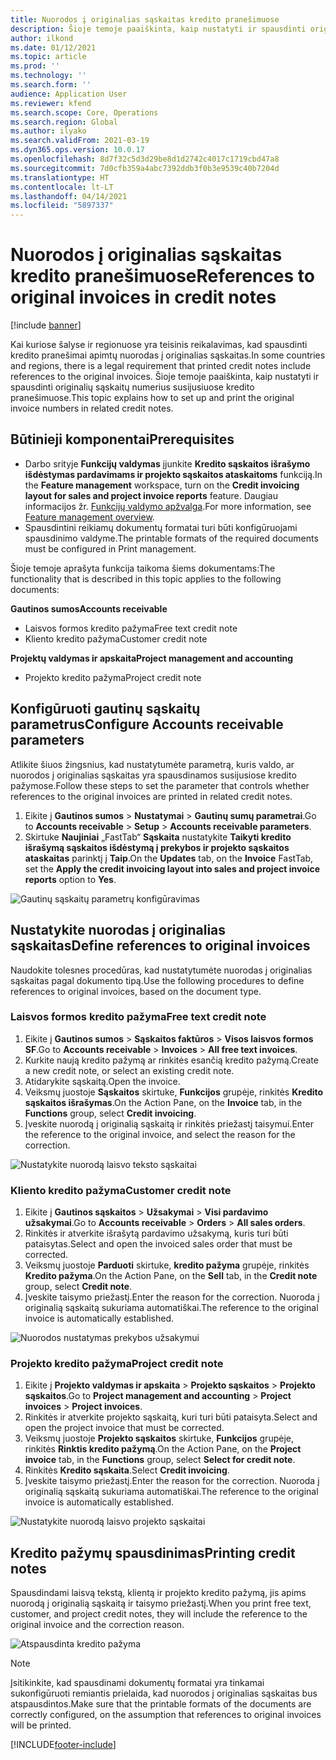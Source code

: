 ```yaml
---
title: Nuorodos į originalias sąskaitas kredito pranešimuose
description: Šioje temoje paaiškinta, kaip nustatyti ir spausdinti originalių sąskaitų numerius susijusiuose kredito pranešimuose.
author: ilkond
ms.date: 01/12/2021
ms.topic: article
ms.prod: ''
ms.technology: ''
ms.search.form: ''
audience: Application User
ms.reviewer: kfend
ms.search.scope: Core, Operations
ms.search.region: Global
ms.author: ilyako
ms.search.validFrom: 2021-03-19
ms.dyn365.ops.version: 10.0.17
ms.openlocfilehash: 8d7f32c5d3d29be8d1d2742c4017c1719cbd47a8
ms.sourcegitcommit: 7d0cfb359a4abc7392ddb3f0b3e9539c40b7204d
ms.translationtype: HT
ms.contentlocale: lt-LT
ms.lasthandoff: 04/14/2021
ms.locfileid: "5897337"
---
```

# <a name="references-to-original-invoices-in-credit-notes"></a><span data-ttu-id="a5ce7-103">Nuorodos į originalias sąskaitas kredito pranešimuose</span><span class="sxs-lookup"><span data-stu-id="a5ce7-103">References to original invoices in credit notes</span></span>

[!include [banner](../includes/banner.md)]


<span data-ttu-id="a5ce7-104">Kai kuriose šalyse ir regionuose yra teisinis reikalavimas, kad spausdinti kredito pranešimai apimtų nuorodas į originalias sąskaitas.</span><span class="sxs-lookup"><span data-stu-id="a5ce7-104">In some countries and regions, there is a legal requirement that printed credit notes include references to the original invoices.</span></span> <span data-ttu-id="a5ce7-105">Šioje temoje paaiškinta, kaip nustatyti ir spausdinti originalių sąskaitų numerius susijusiuose kredito pranešimuose.</span><span class="sxs-lookup"><span data-stu-id="a5ce7-105">This topic explains how to set up and print the original invoice numbers in related credit notes.</span></span>

## <a name="prerequisites"></a><span data-ttu-id="a5ce7-106">Būtinieji komponentai</span><span class="sxs-lookup"><span data-stu-id="a5ce7-106">Prerequisites</span></span>

- <span data-ttu-id="a5ce7-107">Darbo srityje **Funkcijų valdymas** įjunkite **Kredito sąskaitos išrašymo išdėstymas pardavimams ir projekto sąskaitos ataskaitoms** funkciją.</span><span class="sxs-lookup"><span data-stu-id="a5ce7-107">In the **Feature management** workspace, turn on the **Credit invoicing layout for sales and project invoice reports** feature.</span></span> <span data-ttu-id="a5ce7-108">Daugiau informacijos žr. [Funkcijų valdymo apžvalga](../../fin-ops-core/fin-ops/get-started/feature-management/feature-management-overview.md).</span><span class="sxs-lookup"><span data-stu-id="a5ce7-108">For more information, see [Feature management overview](../../fin-ops-core/fin-ops/get-started/feature-management/feature-management-overview.md).</span></span>
- <span data-ttu-id="a5ce7-109">Spausdintini reikiamų dokumentų formatai turi būti konfigūruojami spausdinimo valdyme.</span><span class="sxs-lookup"><span data-stu-id="a5ce7-109">The printable formats of the required documents must be configured in Print management.</span></span>

<span data-ttu-id="a5ce7-110">Šioje temoje aprašyta funkcija taikoma šiems dokumentams:</span><span class="sxs-lookup"><span data-stu-id="a5ce7-110">The functionality that is described in this topic applies to the following documents:</span></span>

<span data-ttu-id="a5ce7-111">**Gautinos sumos**</span><span class="sxs-lookup"><span data-stu-id="a5ce7-111">**Accounts receivable**</span></span>

- <span data-ttu-id="a5ce7-112">Laisvos formos kredito pažyma</span><span class="sxs-lookup"><span data-stu-id="a5ce7-112">Free text credit note</span></span>
- <span data-ttu-id="a5ce7-113">Kliento kredito pažyma</span><span class="sxs-lookup"><span data-stu-id="a5ce7-113">Customer credit note</span></span>

<span data-ttu-id="a5ce7-114">**Projektų valdymas ir apskaita**</span><span class="sxs-lookup"><span data-stu-id="a5ce7-114">**Project management and accounting**</span></span>

- <span data-ttu-id="a5ce7-115">Projekto kredito pažyma</span><span class="sxs-lookup"><span data-stu-id="a5ce7-115">Project credit note</span></span>

## <a name="configure-accounts-receivable-parameters"></a><span data-ttu-id="a5ce7-116">Konfigūruoti gautinų sąskaitų parametrus</span><span class="sxs-lookup"><span data-stu-id="a5ce7-116">Configure Accounts receivable parameters</span></span>

<span data-ttu-id="a5ce7-117">Atlikite šiuos žingsnius, kad nustatytumėte parametrą, kuris valdo, ar nuorodos į originalias sąskaitas yra spausdinamos susijusiose kredito pažymose.</span><span class="sxs-lookup"><span data-stu-id="a5ce7-117">Follow these steps to set the parameter that controls whether references to the original invoices are printed in related credit notes.</span></span>

1. <span data-ttu-id="a5ce7-118">Eikite į **Gautinos sumos** \> **Nustatymai** \> **Gautinų sumų parametrai**.</span><span class="sxs-lookup"><span data-stu-id="a5ce7-118">Go to **Accounts receivable** \> **Setup** \> **Accounts receivable parameters**.</span></span>
2. <span data-ttu-id="a5ce7-119">Skirtuke **Naujiniai** „FastTab“ **Sąskaita** nustatykite **Taikyti kredito išrašymą sąskaitos išdėstymą į prekybos ir projekto sąskaitos ataskaitas** parinktį į **Taip**.</span><span class="sxs-lookup"><span data-stu-id="a5ce7-119">On the **Updates** tab, on the **Invoice** FastTab, set the **Apply the credit invoicing layout into sales and project invoice reports** option to **Yes**.</span></span>

![Gautinų sąskaitų parametrų konfigūravimas](media/original-invoice-number-in-credit-note.jpg)

## <a name="define-references-to-original-invoices"></a><span data-ttu-id="a5ce7-121">Nustatykite nuorodas į originalias sąskaitas</span><span class="sxs-lookup"><span data-stu-id="a5ce7-121">Define references to original invoices</span></span>

<span data-ttu-id="a5ce7-122">Naudokite tolesnes procedūras, kad nustatytumėte nuorodas į originalias sąskaitas pagal dokumento tipą.</span><span class="sxs-lookup"><span data-stu-id="a5ce7-122">Use the following procedures to define references to original invoices, based on the document type.</span></span>

### <a name="free-text-credit-note"></a><span data-ttu-id="a5ce7-123">Laisvos formos kredito pažyma</span><span class="sxs-lookup"><span data-stu-id="a5ce7-123">Free text credit note</span></span>

1. <span data-ttu-id="a5ce7-124">Eikite į **Gautinos sumos** \> **Sąskaitos faktūros** \> **Visos laisvos formos SF**.</span><span class="sxs-lookup"><span data-stu-id="a5ce7-124">Go to **Accounts receivable** \> **Invoices** \> **All free text invoices**.</span></span>
2. <span data-ttu-id="a5ce7-125">Kurkite naują kredito pažymą ar rinkitės esančią kredito pažymą.</span><span class="sxs-lookup"><span data-stu-id="a5ce7-125">Create a new credit note, or select an existing credit note.</span></span>
3. <span data-ttu-id="a5ce7-126">Atidarykite sąskaitą.</span><span class="sxs-lookup"><span data-stu-id="a5ce7-126">Open the invoice.</span></span>
4. <span data-ttu-id="a5ce7-127">Veiksmų juostoje **Sąskaitos** skirtuke, **Funkcijos** grupėje, rinkitės **Kredito sąskaitos išrašymas**.</span><span class="sxs-lookup"><span data-stu-id="a5ce7-127">On the Action Pane, on the **Invoice** tab, in the **Functions** group, select **Credit invoicing**.</span></span>
5. <span data-ttu-id="a5ce7-128">Įveskite nuorodą į originalią sąskaitą ir rinkitės priežastį taisymui.</span><span class="sxs-lookup"><span data-stu-id="a5ce7-128">Enter the reference to the original invoice, and select the reason for the correction.</span></span>

![Nustatykite nuorodą laisvo teksto sąskaitai](media/reference-original-invoice-FTI.jpg)

### <a name="customer-credit-note"></a><span data-ttu-id="a5ce7-130">Kliento kredito pažyma</span><span class="sxs-lookup"><span data-stu-id="a5ce7-130">Customer credit note</span></span>

1. <span data-ttu-id="a5ce7-131">Eikite į **Gautinos sąskaitos** \> **Užsakymai** \> **Visi pardavimo užsakymai**.</span><span class="sxs-lookup"><span data-stu-id="a5ce7-131">Go to **Accounts receivable** \> **Orders** \> **All sales orders**.</span></span>
2. <span data-ttu-id="a5ce7-132">Rinkitės ir atverkite išrašytą pardavimo užsakymą, kuris turi būti pataisytas.</span><span class="sxs-lookup"><span data-stu-id="a5ce7-132">Select and open the invoiced sales order that must be corrected.</span></span>
3. <span data-ttu-id="a5ce7-133">Veiksmų juostoje **Parduoti** skirtuke, **kredito pažyma** grupėje, rinkitės **Kredito pažyma**.</span><span class="sxs-lookup"><span data-stu-id="a5ce7-133">On the Action Pane, on the **Sell** tab, in the **Credit note** group, select **Credit note**.</span></span>
4. <span data-ttu-id="a5ce7-134">Įveskite taisymo priežastį.</span><span class="sxs-lookup"><span data-stu-id="a5ce7-134">Enter the reason for the correction.</span></span> <span data-ttu-id="a5ce7-135">Nuoroda į originalią sąskaitą sukuriama automatiškai.</span><span class="sxs-lookup"><span data-stu-id="a5ce7-135">The reference to the original invoice is automatically established.</span></span>

![Nuorodos nustatymas prekybos užsakymui](media/reference-original-invoice-SO.jpg)

### <a name="project-credit-note"></a><span data-ttu-id="a5ce7-137">Projekto kredito pažyma</span><span class="sxs-lookup"><span data-stu-id="a5ce7-137">Project credit note</span></span>

1. <span data-ttu-id="a5ce7-138">Eikite į **Projekto valdymas ir apskaita** \> **Projekto sąskaitos** \> **Projekto sąskaitos**.</span><span class="sxs-lookup"><span data-stu-id="a5ce7-138">Go to **Project management and accounting** \> **Project invoices** \> **Project invoices**.</span></span>
2. <span data-ttu-id="a5ce7-139">Rinkitės ir atverkite projekto sąskaitą, kuri turi būti pataisyta.</span><span class="sxs-lookup"><span data-stu-id="a5ce7-139">Select and open the project invoice that must be corrected.</span></span>
3. <span data-ttu-id="a5ce7-140">Veiksmų juostoje **Projekto sąskaitos** skirtuke, **Funkcijos** grupėje, rinkitės **Rinktis kredito pažymą**.</span><span class="sxs-lookup"><span data-stu-id="a5ce7-140">On the Action Pane, on the **Project invoice** tab, in the **Functions** group, select **Select for credit note**.</span></span>
4. <span data-ttu-id="a5ce7-141">Rinkitės **Kredito sąskaita**.</span><span class="sxs-lookup"><span data-stu-id="a5ce7-141">Select **Credit invoicing**.</span></span>
5. <span data-ttu-id="a5ce7-142">Įveskite taisymo priežastį.</span><span class="sxs-lookup"><span data-stu-id="a5ce7-142">Enter the reason for the correction.</span></span> <span data-ttu-id="a5ce7-143">Nuoroda į originalią sąskaitą sukuriama automatiškai.</span><span class="sxs-lookup"><span data-stu-id="a5ce7-143">The reference to the original invoice is automatically established.</span></span>

![Nustatykite nuorodą laisvo projekto sąskaitai](media/reference-original-invoice-project.jpg)

## <a name="printing-credit-notes"></a><span data-ttu-id="a5ce7-145">Kredito pažymų spausdinimas</span><span class="sxs-lookup"><span data-stu-id="a5ce7-145">Printing credit notes</span></span>

<span data-ttu-id="a5ce7-146">Spausdindami laisvą tekstą, klientą ir projekto kredito pažymą, jis apims nuorodą į originalią sąskaitą ir taisymo priežastį.</span><span class="sxs-lookup"><span data-stu-id="a5ce7-146">When you print free text, customer, and project credit notes, they will include the reference to the original invoice and the correction reason.</span></span>

![Atspausdinta kredito pažyma](media/credit-note-FTI.jpg)

> [!NOTE]
> <span data-ttu-id="a5ce7-148">Įsitikinkite, kad spausdinami dokumentų formatai yra tinkamai sukonfigūruoti remiantis prielaida, kad nuorodos į originalias sąskaitas bus atspausdintos.</span><span class="sxs-lookup"><span data-stu-id="a5ce7-148">Make sure that the printable formats of the documents are correctly configured, on the assumption that references to original invoices will be printed.</span></span>


[!INCLUDE[footer-include](../../includes/footer-banner.md)]